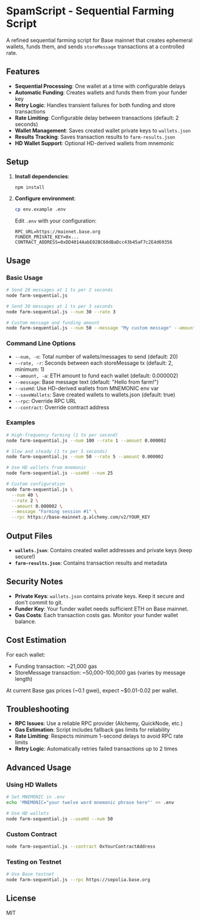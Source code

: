 # SpamScript - Sequential Farming Script

A refined sequential farming script for Base mainnet that creates ephemeral wallets, funds them, and sends `storeMessage` transactions at a controlled rate.

## Features

- **Sequential Processing**: One wallet at a time with configurable delays
- **Automatic Funding**: Creates wallets and funds them from your funder key
- **Retry Logic**: Handles transient failures for both funding and store transactions
- **Rate Limiting**: Configurable delay between transactions (default: 2 seconds)
- **Wallet Management**: Saves created wallet private keys to `wallets.json`
- **Results Tracking**: Saves transaction results to `farm-results.json`
- **HD Wallet Support**: Optional HD-derived wallets from mnemonic

## Setup

1. **Install dependencies**:

   ```bash
   npm install
   ```

2. **Configure environment**:

   ```bash
   cp env.example .env
   ```

   Edit `.env` with your configuration:

   ```
   RPC_URL=https://mainnet.base.org
   FUNDER_PRIVATE_KEY=0x...
   CONTRACT_ADDRESS=0xDD4014AabE02BC60dBaDcc43b45aF7c2E4d69356
   ```

## Usage

### Basic Usage

```bash
# Send 20 messages at 1 tx per 2 seconds
node farm-sequential.js

# Send 30 messages at 1 tx per 3 seconds
node farm-sequential.js --num 30 --rate 3

# Custom message and funding amount
node farm-sequential.js --num 50 --message "My custom message" --amount 0.000002
```

### Command Line Options

- `--num, -n`: Total number of wallets/messages to send (default: 20)
- `--rate, -r`: Seconds between each storeMessage tx (default: 2, minimum: 1)
- `--amount, -a`: ETH amount to fund each wallet (default: 0.000002)
- `--message`: Base message text (default: "Hello from farm!")
- `--useHd`: Use HD-derived wallets from MNEMONIC env var
- `--saveWallets`: Save created wallets to wallets.json (default: true)
- `--rpc`: Override RPC URL
- `--contract`: Override contract address

### Examples

```bash
# High-frequency farming (1 tx per second)
node farm-sequential.js --num 100 --rate 1 --amount 0.000002

# Slow and steady (1 tx per 5 seconds)
node farm-sequential.js --num 50 --rate 5 --amount 0.000002

# Use HD wallets from mnemonic
node farm-sequential.js --useHd --num 25

# Custom configuration
node farm-sequential.js \
  --num 40 \
  --rate 2 \
  --amount 0.000002 \
  --message "Farming session #1" \
  --rpc https://base-mainnet.g.alchemy.com/v2/YOUR_KEY
```

## Output Files

- **`wallets.json`**: Contains created wallet addresses and private keys (keep secure!)
- **`farm-results.json`**: Contains transaction results and metadata

## Security Notes

- **Private Keys**: `wallets.json` contains private keys. Keep it secure and don't commit to git.
- **Funder Key**: Your funder wallet needs sufficient ETH on Base mainnet.
- **Gas Costs**: Each transaction costs gas. Monitor your funder wallet balance.

## Cost Estimation

For each wallet:

- Funding transaction: ~21,000 gas
- StoreMessage transaction: ~50,000-100,000 gas (varies by message length)

At current Base gas prices (~0.1 gwei), expect ~$0.01-0.02 per wallet.

## Troubleshooting

- **RPC Issues**: Use a reliable RPC provider (Alchemy, QuickNode, etc.)
- **Gas Estimation**: Script includes fallback gas limits for reliability
- **Rate Limiting**: Respects minimum 1-second delays to avoid RPC rate limits
- **Retry Logic**: Automatically retries failed transactions up to 2 times

## Advanced Usage

### Using HD Wallets

```bash
# Set MNEMONIC in .env
echo 'MNEMONIC="your twelve word mnemonic phrase here"' >> .env

# Use HD wallets
node farm-sequential.js --useHd --num 50
```

### Custom Contract

```bash
node farm-sequential.js --contract 0xYourContractAddress
```

### Testing on Testnet

```bash
# Use Base testnet
node farm-sequential.js --rpc https://sepolia.base.org
```

## License

MIT
